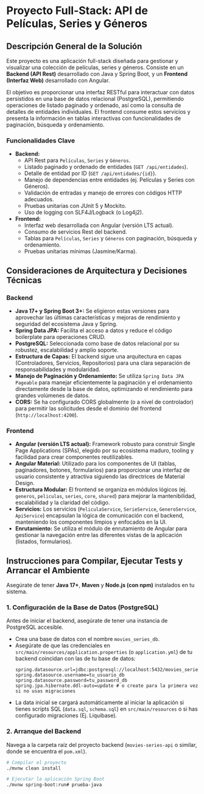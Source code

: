 # Proyecto Full-Stack: API de Películas, Series y Géneros

## Descripción General de la Solución

Este proyecto es una aplicación full-stack diseñada para gestionar y visualizar una colección de películas, series y géneros. Consiste en un **Backend (API Rest)** desarrollado con Java y Spring Boot, y un **Frontend (Interfaz Web)** desarrollado con Angular.

El objetivo es proporcionar una interfaz RESTful para interactuar con datos persistidos en una base de datos relacional (PostgreSQL), permitiendo operaciones de listado paginado y ordenado, así como la consulta de detalles de entidades individuales. El frontend consume estos servicios y presenta la información en tablas interactivas con funcionalidades de paginación, búsqueda y ordenamiento.

### Funcionalidades Clave

* **Backend:**
    * API Rest para `Películas`, `Series` y `Géneros`.
    * Listado paginado y ordenado de entidades (`GET /api/entidades`).
    * Detalle de entidad por ID (`GET /api/entidades/{id}`).
    * Manejo de dependencias entre entidades (ej. Películas y Series con Géneros).
    * Validación de entradas y manejo de errores con códigos HTTP adecuados.
    * Pruebas unitarias con JUnit 5 y Mockito.
    * Uso de logging con SLF4J/Logback (o Log4j2).
* **Frontend:**
    * Interfaz web desarrollada con Angular (versión LTS actual).
    * Consumo de servicios Rest del backend.
    * Tablas para `Películas`, `Series` y `Géneros` con paginación, búsqueda y ordenamiento.
    * Pruebas unitarias mínimas (Jasmine/Karma).

## Consideraciones de Arquitectura y Decisiones Técnicas

### Backend
* **Java 17+ y Spring Boot 3+:** Se eligieron estas versiones para aprovechar las últimas características y mejoras de rendimiento y seguridad del ecosistema Java y Spring.
* **Spring Data JPA:** Facilita el acceso a datos y reduce el código boilerplate para operaciones CRUD.
* **PostgreSQL:** Seleccionada como base de datos relacional por su robustez, escalabilidad y amplio soporte.
* **Estructura de Capas:** El backend sigue una arquitectura en capas (Controladores, Servicios, Repositorios) para una clara separación de responsabilidades y modularidad.
* **Manejo de Paginación y Ordenamiento:** Se utiliza `Spring Data JPA Pageable` para manejar eficientemente la paginación y el ordenamiento directamente desde la base de datos, optimizando el rendimiento para grandes volúmenes de datos.
* **CORS:** Se ha configurado CORS globalmente (o a nivel de controlador) para permitir las solicitudes desde el dominio del frontend (`http://localhost:4200`).

### Frontend
* **Angular (versión LTS actual):** Framework robusto para construir Single Page Applications (SPAs), elegido por su ecosistema maduro, tooling y facilidad para crear componentes reutilizables.
* **Angular Material:** Utilizado para los componentes de UI (tablas, paginadores, botones, formularios) para proporcionar una interfaz de usuario consistente y atractiva siguiendo las directrices de Material Design.
* **Estructura Modular:** El frontend se organiza en módulos lógicos (ej. `generos`, `peliculas`, `series`, `core`, `shared`) para mejorar la mantenibilidad, escalabilidad y la claridad del código.
* **Servicios:** Los servicios (`PeliculaService`, `SerieService`, `GeneroService`, `ApiService`) encapsulan la lógica de comunicación con el backend, manteniendo los componentes limpios y enfocados en la UI.
* **Enrutamiento:** Se utiliza el módulo de enrutamiento de Angular para gestionar la navegación entre las diferentes vistas de la aplicación (listados, formularios).

## Instrucciones para Compilar, Ejecutar Tests y Arrancar el Ambiente

Asegúrate de tener **Java 17+**, **Maven** y **Node.js (con npm)** instalados en tu sistema.

### 1. Configuración de la Base de Datos (PostgreSQL)

Antes de iniciar el backend, asegúrate de tener una instancia de PostgreSQL accesible.

* Crea una base de datos con el nombre `movies_series_db`.
* Asegúrate de que las credenciales en `src/main/resources/application.properties` (o `application.yml`) de tu backend coincidan con las de tu base de datos:
    ```properties
    spring.datasource.url=jdbc:postgresql://localhost:5432/movies_series_db
    spring.datasource.username=tu_usuario_db
    spring.datasource.password=tu_password_db
    spring.jpa.hibernate.ddl-auto=update # o create para la primera vez si no usas migraciones
    ```
* La data inicial se cargará automáticamente al iniciar la aplicación si tienes scripts SQL (`data.sql`, `schema.sql`) en `src/main/resources` o si has configurado migraciones (Ej. Liquibase).

### 2. Arranque del Backend

Navega a la carpeta raíz del proyecto backend (`movies-series-api` o similar, donde se encuentra el `pom.xml`).

```bash
# Compilar el proyecto
./mvnw clean install

# Ejecutar la aplicación Spring Boot
./mvnw spring-boot:run# prueba-java